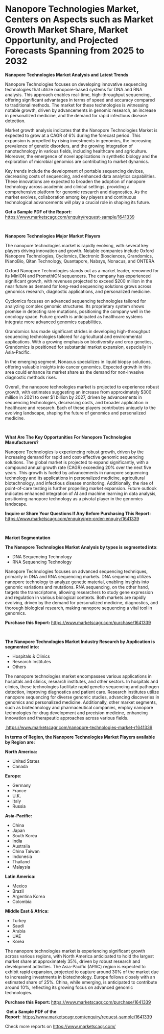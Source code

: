 <p><h1>Nanopore Technologies Market, Centers on Aspects such as Market Growth Market Share, Market Opportunity, and Projected Forecasts Spanning from 2025 to 2032</h1></p><p><strong>Nanopore Technologies Market Analysis and Latest Trends</strong></p>
<p><p>Nanopore Technologies focuses on developing innovative sequencing technologies that utilize nanopore-based systems for DNA and RNA analysis. This approach enables real-time, high-throughput sequencing, offering significant advantages in terms of speed and accuracy compared to traditional methods. The market for these technologies is witnessing notable growth, driven by advancements in genomic research, an increase in personalized medicine, and the demand for rapid infectious disease detection.</p><p>Market growth analysis indicates that the Nanopore Technologies Market is expected to grow at a CAGR of 6% during the forecast period. This expansion is propelled by rising investments in genomics, the increasing prevalence of genetic disorders, and the growing integration of nanotechnology in various fields, including healthcare and agriculture. Moreover, the emergence of novel applications in synthetic biology and the exploration of microbial genomics are contributing to market dynamics.</p><p>Key trends include the development of portable sequencing devices, decreasing costs of sequencing, and enhanced data analytics capabilities. These innovations are expected to broaden the adoption of nanopore technology across academic and clinical settings, providing a comprehensive platform for genomic research and diagnostics. As the market evolves, collaboration among key players and continuous technological advancements will play a crucial role in shaping its future.</p></p>
<p><strong>Get a Sample PDF of the Report:&nbsp;</strong> <a href="https://www.marketscagr.com/enquiry/request-sample/1641339?utm_campaign=2513&utm_medium=2&utm_source=Github&utm_content=ia&utm_term=03032025&utm_id=nanopore-technologies">https://www.marketscagr.com/enquiry/request-sample/1641339</a></p>
<p>&nbsp;</p>
<p><strong>Nanopore Technologies Major Market Players</strong></p>
<p><p>The nanopore technologies market is rapidly evolving, with several key players driving innovation and growth. Notable companies include Oxford Nanopore Technologies, Cyclomics, Electronic Biosciences, Grandomics, INanoBio, Qitan Technology, Quantapore, Nabsys, Nonacus, and ONTERA.</p><p>Oxford Nanopore Technologies stands out as a market leader, renowned for its MinION and PromethION sequencers. The company has experienced significant growth, with revenues projected to exceed $200 million in the near future as demand for long-read sequencing solutions grows across genomics research, diagnostic applications, and personalized medicine.</p><p>Cyclomics focuses on advanced sequencing technologies tailored for analyzing complex genomic structures. Its proprietary system shows promise in detecting rare mutations, positioning the company well in the oncology space. Future growth is anticipated as healthcare systems integrate more advanced genomics capabilities.</p><p>Grandomics has made significant strides in developing high-throughput sequencing technologies tailored for agricultural and environmental applications. With a growing emphasis on biodiversity and crop genetics, Grandomics is positioned for substantial market expansion, especially in Asia-Pacific.</p><p>In the emerging segment, Nonacus specializes in liquid biopsy solutions, offering valuable insights into cancer genomics. Expected growth in this area could enhance its market share as the demand for non-invasive diagnostic methods rises.</p><p>Overall, the nanopore technologies market is projected to experience robust growth, with estimates suggesting an increase from approximately $300 million in 2021 to over $1 billion by 2027, driven by advancements in sequencing technologies, decreasing costs, and broader application in healthcare and research. Each of these players contributes uniquely to the evolving landscape, shaping the future of genomics and personalized medicine.</p></p>
<p>&nbsp;</p>
<p><strong>What Are The Key Opportunities For Nanopore Technologies Manufacturers?</strong></p>
<p><p>Nanopore Technologies is experiencing robust growth, driven by the increasing demand for rapid and cost-effective genomic sequencing solutions. The global market is projected to expand significantly, with a compound annual growth rate (CAGR) exceeding 20% over the next five years. This growth is fueled by advancements in nanopore sequencing technology and its applications in personalized medicine, agricultural biotechnology, and infectious disease monitoring. Additionally, the rise of point-of-care testing is further propelling market expansion. Future outlook indicates enhanced integration of AI and machine learning in data analysis, positioning nanopore technology as a pivotal player in the genomics landscape.</p></p>
<p><strong>Inquire or Share Your Questions If Any Before Purchasing This Report:</strong> <a href="https://www.marketscagr.com/enquiry/pre-order-enquiry/1641339?utm_campaign=2513&utm_medium=2&utm_source=Github&utm_content=ia&utm_term=03032025&utm_id=nanopore-technologies">https://www.marketscagr.com/enquiry/pre-order-enquiry/1641339</a></p>
<p>&nbsp;</p>
<p><strong>Market Segmentation</strong></p>
<p><strong>The Nanopore Technologies Market Analysis by types is segmented into:</strong></p>
<p><ul><li>DNA Sequencing Technology</li><li>RNA Sequencing Technology</li></ul></p>
<p><p>Nanopore Technologies focuses on advanced sequencing techniques, primarily in DNA and RNA sequencing markets. DNA sequencing utilizes nanopore technology to analyze genetic material, enabling insights into genomic variations and mutations. RNA sequencing, on the other hand, targets the transcriptome, allowing researchers to study gene expression and regulation in various biological contexts. Both markets are rapidly evolving, driven by the demand for personalized medicine, diagnostics, and thorough biological research, making nanopore sequencing a vital tool in genomics.</p></p>
<p><strong>Purchase this Report:&nbsp;</strong><a href="https://www.marketscagr.com/purchase/1641339?utm_campaign=2513&utm_medium=2&utm_source=Github&utm_content=ia&utm_term=03032025&utm_id=nanopore-technologies">https://www.marketscagr.com/purchase/1641339</a></p>
<p>&nbsp;</p>
<p><strong>The Nanopore Technologies Market Industry Research by Application is segmented into:</strong></p>
<p><ul><li>Hospitals & Clinics</li><li>Research Institutes</li><li>Others</li></ul></p>
<p><p>The nanopore technologies market encompasses various applications in hospitals and clinics, research institutes, and other sectors. In hospitals and clinics, these technologies facilitate rapid genetic sequencing and pathogen detection, improving diagnostics and patient care. Research institutes utilize nanopore sequencing for diverse genomic studies, advancing discoveries in genomics and personalized medicine. Additionally, other market segments, such as biotechnology and pharmaceutical companies, employ nanopore technologies for drug development and precision medicine, enhancing innovation and therapeutic approaches across various fields.</p></p>
<p><a href="https://www.marketscagr.com/nanopore-technologies-market-r1641339?utm_campaign=2513&utm_medium=2&utm_source=Github&utm_content=ia&utm_term=03032025&utm_id=nanopore-technologies">&nbsp;https://www.marketscagr.com/nanopore-technologies-market-r1641339</a></p>
<p><strong>In terms of Region, the Nanopore Technologies Market Players available by Region are:</strong></p>
<p>
    <p> <strong> North America: </strong>
        <ul>
            <li>United States</li>
            <li>Canada</li>
        </ul>
        </p> 
    <p> <strong> Europe: </strong>
        <ul>
            <li>Germany</li>
            <li>France</li>
            <li>U.K.</li>
            <li>Italy</li>
            <li>Russia</li>
        </ul>
        </p> 
    <p> <strong> Asia-Pacific: </strong>
        <ul>
            <li>China</li>
            <li>Japan</li>
            <li>South Korea</li>
            <li>India</li>
            <li>Australia</li>
            <li>China Taiwan</li>
            <li>Indonesia</li>
            <li>Thailand</li>
            <li>Malaysia</li>
        </ul>
        </p> 
    <p> <strong> Latin America: </strong>
        <ul>
            <li>Mexico</li>
            <li>Brazil</li>
            <li>Argentina Korea</li>
            <li>Colombia</li>
        </ul>
        </p> 
    <p> <strong> Middle East & Africa: </strong>
        <ul>
            <li>Turkey</li>
            <li>Saudi</li>
            <li>Arabia</li>
            <li>UAE</li>
            <li>Korea</li>
        </ul>
    </p>
    </p>
<p><p>The nanopore technologies market is experiencing significant growth across various regions, with North America anticipated to hold the largest market share at approximately 35%, driven by robust research and development activities. The Asia-Pacific (APAC) region is expected to exhibit rapid expansion, projected to capture around 30% of the market due to increasing investments in biotechnology. Europe follows closely with an estimated share of 25%. China, while emerging, is anticipated to contribute around 10%, reflecting its growing focus on advanced genomic technologies.</p></p>
<p><strong>Purchase this Report: </strong><a href="https://www.marketscagr.com/purchase/1641339?utm_campaign=2513&utm_medium=2&utm_source=Github&utm_content=ia&utm_term=03032025&utm_id=nanopore-technologies">https://www.marketscagr.com/purchase/1641339</a></p>
<p>&nbsp;<strong>Get a Sample PDF of the Report:&nbsp;&nbsp;</strong><a href="https://www.marketscagr.com/enquiry/request-sample/1641339?utm_campaign=2513&utm_medium=2&utm_source=Github&utm_content=ia&utm_term=03032025&utm_id=nanopore-technologies">https://www.marketscagr.com/enquiry/request-sample/1641339</a></p>
<p><strong></strong></p>
<p>Check more reports on <a href="https://www.marketscagr.com/?utm_campaign=2513&utm_medium=2&utm_source=Github&utm_content=ia&utm_term=03032025&utm_id=nanopore-technologies">https://www.marketscagr.com/</a></p>